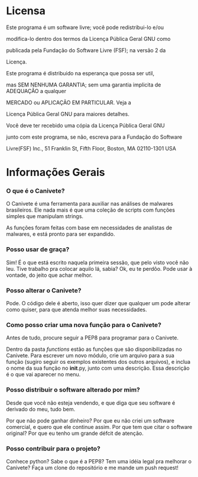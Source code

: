 # Licensa #

Este programa é um software livre; você pode redistribui-lo e/ou 

modifica-lo dentro dos termos da Licença Pública Geral GNU como 

publicada pela Fundação do Software Livre (FSF); na versão 2 da 

Licença.



Este programa é distribuido na esperança que possa ser  util, 

mas SEM NENHUMA GARANTIA; sem uma garantia implicita de ADEQUAÇÂO a qualquer

MERCADO ou APLICAÇÃO EM PARTICULAR. Veja a

Licença Pública Geral GNU para maiores detalhes.



Você deve ter recebido uma cópia da Licença Pública Geral GNU

junto com este programa, se não, escreva para a Fundação do Software

Livre(FSF) Inc., 51 Franklin St, Fifth Floor, Boston, MA  02110-1301  USA


# Informações Gerais #

### O que é o Canivete? ###

O Canivete é uma ferramenta para auxiliar nas análises de malwares brasileiros.
Ele nada mais é que uma coleção de scripts com funções simples que manipulam
strings.

As funções foram feitas com base em necessidades de analistas de malwares, e
está pronto para ser expandido.

### Posso usar de graça? ###

Sim! É o que está escrito naquela primeira sessão, que pelo visto você não leu.
Tive trabalho pra colocar aquilo lá, sabia? Ok, eu te perdôo. Pode usar à
vontade, do jeito que achar melhor.

### Posso alterar o Canivete? ###

Pode. O código dele é aberto, isso quer dizer que qualquer um pode alterar como
quiser, para que atenda melhor suas necessidades.

### Como posso criar uma nova função para o Canivete? ###

Antes de tudo, procure seguir a PEP8 para programar para o Canivete.

Dentro da pasta _functions_ estão as funções que são disponibilizadas no Canivete. Para
escrever um novo módulo, crie um arquivo para a sua função (sugiro seguir os
exemplos existentes dos outros arquivos), e inclua o nome da sua função no __init__.py,
junto com uma descrição. Essa descrição é o que vai aparecer no menu.


### Posso distribuir o software alterado por mim? ###

Desde que você não esteja vendendo, e que diga que seu software é derivado do
meu, tudo bem.

Por que não pode ganhar dinheiro? Por que eu não criei um software comercial, e
quero que ele continue assim.
Por que tem que citar o software original? Por que eu tenho um grande défcit de
atenção.

### Posso contribuir para o projeto? ###

Conhece python? Sabe o que é a PEP8? Tem uma idéia legal pra melhorar o
Canivete? Faça um clone do repositório e me mande um push request!